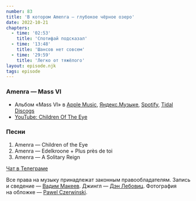 ```yaml
---
number: 83
title: 'В котором Amenra — глубокое чёрное озеро'
date: 2022-10-21
chapters:
  - time: '02:53'
    title: 'Спотифай подсказал'
  - time: '13:48'
    title: 'Шансов нет совсем'
  - time: '29:59'
    title: 'Легко от тяжёлого'
layout: episode.njk
tags: episode
---
```


### Amenra — Mass VI

- Альбом «Mass VI» в
  [Apple Music](https://music.apple.com/album/1281804496),
  [Яндекс.Музыке](https://music.yandex.ru/album/4677363),
  [Spotify](https://open.spotify.com/album/0SMyxJrTh7qYDCMIZTOwo3),
  [Tidal](https://tidal.com/browse/album/78913153)
  [Discogs](https://www.discogs.com/master/1255337)
- [YouTube: Children Of The Eye](https://youtu.be/ZjHOLtudKpQ)

### Песни

1. Amenra — Children of the Eye
2. Amenra — Edelkroone + Plus près de toi
3. Amenra — A Solitary Reign

[Чат в Телеграме](https://t.me/oh_lp_chat)

Все права на музыку принадлежат законным правообладателям.
Запись и сведение — [Вадим Макеев](https://twitter.com/pepelsbey).
Джингл — [Дэн Лебовиц](https://www.youtube.com/channel/UC38A5qHrlc_Zgua7vL4b96w).
Фотография на обложке — [Pawel Czerwinski](https://unsplash.com/photos/tMbQpdguDVQ).
